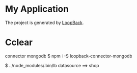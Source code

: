 # My Application

The project is generated by [LoopBack](http://loopback.io).

# Cclear
connector mongodb
$ npm i -S loopback-connector-mongodb

$ ../node_modules/.bin/lb datasource ==> shop